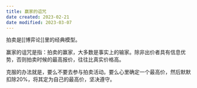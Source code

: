 ```yaml
---
title: 赢家的诅咒
date created: 2023-02-21
date modified: 2023-03-07
---
```


拍卖是[[博弈论]]里的经典模型。

赢家的诅咒是指：拍卖的赢家，大多数是事实上的输家。除非出价者具有信息优势，否则拍卖时候的最高报价，往往比真实价格高。

克服的办法就是，要么不要去参与拍卖活动。要么心里确定一个最高价，然后默默扣除20%，将其定为自己的最高价，坚决遵守。
